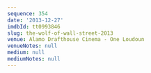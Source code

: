 ```yaml
---
sequence: 354
date: '2013-12-27'
imdbId: tt0993846
slug: the-wolf-of-wall-street-2013
venue: Alamo Drafthouse Cinema - One Loudoun
venueNotes: null
medium: null
mediumNotes: null
---
```


